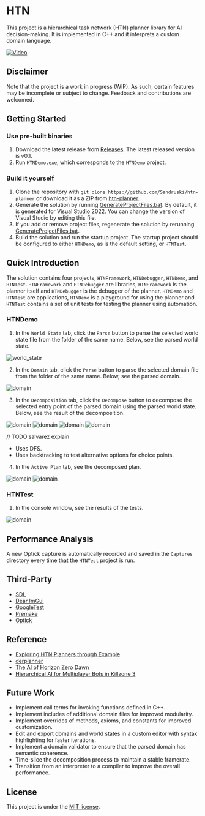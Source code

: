 # HTN
This project is a hierarchical task network (HTN) planner library for AI decision-making. It is implemented in C++ and it interprets a custom domain language.

[![Video](https://github.com/Sandruski/htn-planner/blob/main/docs/images/main_decomposition_successful_choice_point_tab.png)](https://github.com/Sandruski/htn-planner/tree/main/docs/videos/test_video.mp4)

## Disclaimer
Note that the project is a work in progress (WIP). As such, certain features may be incomplete or subject to change. Feedback and contributions are welcomed.

## Getting Started

### Use pre-built binaries
1. Download the latest release from [Releases](https://github.com/Sandruski/htn-planner/releases). The latest released version is v0.1.
2. Run `HTNDemo.exe`, which corresponds to the `HTNDemo` project.

### Build it yourself
1. Clone the repository with `git clone https://github.com/Sandruski/htn-planner` or download it as a ZIP from [htn-planner](https://github.com/Sandruski/htn-planner).
2. Generate the solution by running [GenerateProjectFiles.bat](https://github.com/Sandruski/htn-planner/blob/main/GenerateProjectFiles.bat). By default, it is generated for Visual Studio 2022. You can change the version of Visual Studio by editing this file.
3. If you add or remove project files, regenerate the solution by rerunning [GenerateProjectFiles.bat](https://github.com/Sandruski/htn-planner/blob/main/GenerateProjectFiles.bat).
4. Build the solution and run the startup project. The startup project should be configured to either `HTNDemo`, as is the default setting, or `HTNTest`.

## Quick Introduction
The solution contains four projects, `HTNFramework`, `HTNDebugger`, `HTNDemo`, and `HTNTest`. `HTNFramework` and `HTNDebugger` are libraries, `HTNFramework` is the planner itself and `HTNDebugger` is the debugger of the planner. `HTNDemo` and `HTNTest` are applications, `HTNDemo` is a playground for using the planner and `HTNTest` contains a set of unit tests for testing the planner using automation.

### HTNDemo
1. In the `World State` tab, click the `Parse` button to parse the selected world state file from the folder of the same name. Below, see the parsed world state.

![world_state](https://github.com/Sandruski/htn-planner/blob/main/docs/images/world_state_tab.png)

2. In the `Domain` tab, click the `Parse` button to parse the selected domain file from the folder of the same name. Below, see the parsed domain.

![domain](https://github.com/Sandruski/htn-planner/blob/main/docs/images/domain_tab.png)

3. In the `Decomposition` tab, click the `Decompose` button to decompose the selected entry point of the parsed domain using the parsed world state. Below, see the result of the decomposition.

![domain](https://github.com/Sandruski/htn-planner/blob/main/docs/images/main_decomposition_successful_choice_point_tab.png)
![domain](https://github.com/Sandruski/htn-planner/blob/main/docs/images/main_decomposition_choice_points_tab.png)
![domain](https://github.com/Sandruski/htn-planner/blob/main/docs/images/main_decomposition_failed_choice_point_tab.png)
![domain](https://github.com/Sandruski/htn-planner/blob/main/docs/images/secondary_decomposition_tab.png)

// TODO salvarez explain
- Uses DFS.
- Uses backtracking to test alternative options for choice points.

4. In the `Active Plan` tab, see the decomposed plan.

![domain](https://github.com/Sandruski/htn-planner/blob/main/docs/images/main_active_plan_tab.png)
![domain](https://github.com/Sandruski/htn-planner/blob/main/docs/images/secondary_active_plan_tab.png)

### HTNTest
1. In the console window, see the results of the tests.

![domain](https://github.com/Sandruski/htn-planner/blob/main/docs/images/test_result_window.png)

## Performance Analysis

A new Optick capture is automatically recorded and saved in the `Captures` directory every time that the `HTNTest` project is run.

## Third-Party
- [SDL](https://www.libsdl.org/)
- [Dear ImGui](https://github.com/ocornut/imgui)
- [GoogleTest](https://google.github.io/googletest/)
- [Premake](https://premake.github.io/)
- [Optick](https://github.com/bombomby/optick)

## Reference
- [Exploring HTN Planners
through Example](https://www.gameaipro.com/GameAIPro/GameAIPro_Chapter12_Exploring_HTN_Planners_through_Example.pdf)
- [derplanner](https://github.com/alexshafranov/derplanner)
- [The AI of Horizon Zero Dawn](https://www.guerrilla-games.com/read/the-ai-of-horizon-zero-dawn)
- [Hierarchical AI for Multiplayer
Bots in Killzone 3](https://www.gameaipro.com/GameAIPro/GameAIPro_Chapter29_Hierarchical_AI_for_Multiplayer_Bots_in_Killzone_3.pdf)

## Future Work
- Implement call terms for invoking functions defined in C++.
- Implement includes of additional domain files for improved modularity.
- Implement overrides of methods, axioms, and constants for improved customization.
- Edit and export domains and world states in a custom editor with syntax highlighting for faster iterations.
- Implement a domain validator to ensure that the parsed domain has semantic coherence.
- Time-slice the decomposition process to maintain a stable framerate.
- Transition from an interpreter to a compiler to improve the overall performance.

## License
This project is under the [MIT license](https://github.com/Sandruski/htn-planner/blob/main/LICENSE).
